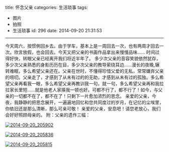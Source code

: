 title: 怀念父亲
categories: 生活琐事
tags:
  - 图片
  - 拍照
  - 生活琐事
id: 296
date: 2014-09-20 21:31:53
---

今天周六，按惯例回乡去。由于学车，基本上是一周回去一次，也有两周才回去一次。欣言放假，也会回去。今天又把父亲的书画作品拿出来慢慢品味……
时间过得好快，转眼父亲已经离开我们将近半年了。
多少次父亲的音容笑貌依然犹存，多少次父亲熟悉的身影历历在目，多少次父亲的教导萦绕耳边……漫长的夜晚,辗转难眠，多么希望父亲还在。父亲在世时，不懂得珍惜父爱的无私，常常嫌弃父亲的唠叨。父亲走了，才感到了从未有过的的无助，才感到从未有过的孤独。多么希望父亲再看我一眼，多么希望父亲再教训我一句，就一句，多么希望父亲再和我拉拉家长里短……就是他老人家揍我一顿也好。可都不行了，都不行了！如今，与父亲的一切都不在了，都不在了！只剩下一片愈加浓烈的思念。
亲爱的父亲，今夜，我静静的把思念展开，一遍遍地回忆和您共同度过的岁月，在记忆的尘埃里，你依旧还是那么清晰，那么可亲可敬！
亲爱的父亲，安息吧！请您老放心，我们会好好照顾母亲的。
附：父亲的遗作三幅：

[![2014-09-20_205902](http://szcxgg.qiniudn.com/2014-09-20_205902.jpg)](http://szcxgg.qiniudn.com/2014-09-20_205902.jpg)

[![2014-09-20_205836](http://szcxgg.qiniudn.com/2014-09-20_205836.jpg)](http://szcxgg.qiniudn.com/2014-09-20_205836.jpg)

[![2014-09-20_205815](http://szcxgg.qiniudn.com/2014-09-20_205815.jpg)](http://szcxgg.qiniudn.com/2014-09-20_205815.jpg)